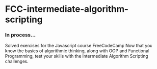 # FCC-intermediate-algorithm-scripting

### In process...

 Solved exercises for the Javascript course FreeCodeCamp
Now that you know the basics of algorithmic thinking, along with OOP and Functional Programming, test your skills with the Intermediate Algorithm Scripting challenges.
